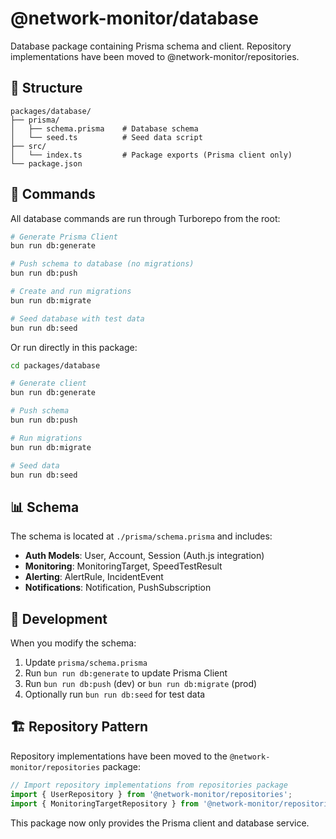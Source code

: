 # @network-monitor/database

Database package containing Prisma schema and client. Repository implementations have been moved to @network-monitor/repositories.

## 📁 Structure

```
packages/database/
├── prisma/
│   ├── schema.prisma    # Database schema
│   └── seed.ts          # Seed data script
├── src/
│   └── index.ts         # Package exports (Prisma client only)
└── package.json
```

## 🚀 Commands

All database commands are run through Turborepo from the root:

```bash
# Generate Prisma Client
bun run db:generate

# Push schema to database (no migrations)
bun run db:push

# Create and run migrations
bun run db:migrate

# Seed database with test data
bun run db:seed
```

Or run directly in this package:

```bash
cd packages/database

# Generate client
bun run db:generate

# Push schema
bun run db:push

# Run migrations
bun run db:migrate

# Seed data
bun run db:seed
```

## 📊 Schema

The schema is located at `./prisma/schema.prisma` and includes:

- **Auth Models**: User, Account, Session (Auth.js integration)
- **Monitoring**: MonitoringTarget, SpeedTestResult
- **Alerting**: AlertRule, IncidentEvent
- **Notifications**: Notification, PushSubscription

## 🔧 Development

When you modify the schema:

1. Update `prisma/schema.prisma`
2. Run `bun run db:generate` to update Prisma Client
3. Run `bun run db:push` (dev) or `bun run db:migrate` (prod)
4. Optionally run `bun run db:seed` for test data

## 🏗️ Repository Pattern

Repository implementations have been moved to the `@network-monitor/repositories` package:

```typescript
// Import repository implementations from repositories package
import { UserRepository } from '@network-monitor/repositories';
import { MonitoringTargetRepository } from '@network-monitor/repositories';
```

This package now only provides the Prisma client and database service.
